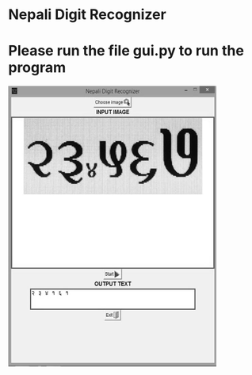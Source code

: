 # Nepali Digit Recognizer
# Please run the file gui.py to run the program

![Digit recognizer](https://github.com/samirkhanal35/Nepali-digit-recognizer/blob/master/digit_recognizer.png)
